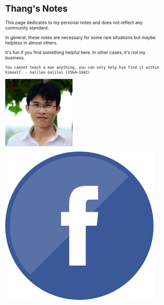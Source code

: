 # Thang's Notes


This page dedicates to my personal notes and does not reflect any community standard. 

In general, these notes are necessary for some rare situations but maybe helpless in almost others. 

It's fun if you find something helpful here. In other cases, it's not my business.

```note
You cannot teach a man anything, you can only help him find it within himself. - Galileo Galilei (1564–1642)
```

![my_piture](./assets/images/my_picture3x3.jpg)

[![my_piture](./assets/images/fb_icon.png)](https://www.facebook.com/thangckt111)
